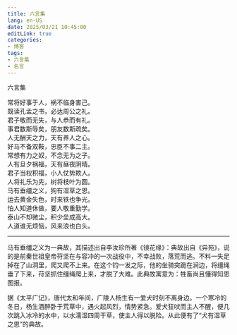 ```yaml
---
title: 六言集
lang: en-US
date: 2025/03/21 10:45:00
editLink: true
categories: 
- 博客
tags: 
- 六言集
- 名言
---
```


   六言集
     
  常将好事于人，祸不临身害己。    
  既读孔孟之书，必达周公之礼。    
  君子敬而无失，与人恭而有礼。    
  事君数斯辱矣，朋友数斯疏矣。     
  人无酬天之力，天有养人之心。    
  好马不备双鞍，忠臣不事二主。   
  常想有力之奴，不念无为之子。   
  人有旦夕祸福，天有昼夜阴晴。   
  君子当权积福，小人仗势欺人。   
  人将礼乐为先，树将枝叶为圆。   
  马有垂缰之义，狗有湿草之恩。   
  运去黄金失色，时来铁也争光。   
  怕人知道休做，要人敬重勤学。   
  泰山不却微尘，积少垒成高大。   
  人道谁无烦恼，风来浪也白头。   

--------------------------

马有垂缰之义为一典故，其描述出自李汝珍所著《镜花缘》：典故出自《异苑》，说的是前秦世祖皇帝苻坚在与容冲的一次战役中，不幸战败，落荒而逃。不料一失足掉在了山洞里，爬又爬不上来。在这个钧一发之际，他的坐骑突跪在涧边，将缰绳垂了下来，苻坚抓住缰绳爬上来，才脱了大难。此典故寓意为：牲畜尚且懂得知恩图报。 

据《太平广记》，唐代太和年间，广陵人杨生有一爱犬时刻不离身边。一个寒冷的冬日，杨生酒醉卧于荒草中，遇火起风烈，情势紧急。爱犬狂吠而主人不醒，便几次跳入冰冷的水中，以水濡湿四周干草，使主人得以脱险。从此便有了“犬有湿草之恩”的典故。 
